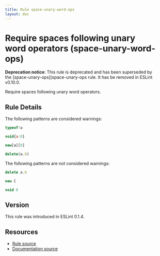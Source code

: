 ```yaml
---
title: Rule space-unary-word-ops
layout: doc
---
```

<!-- Note: No pull requests accepted for this file. See README.md in the root directory for details. -->
# Require spaces following unary word operators (space-unary-word-ops)

**Deprecation notice**: This rule is deprecated and has been superseded by the [space-unary-ops](space-unary-ops rule. It has be removed in ESLint v0.10.0.

Require spaces following unary word operators.

## Rule Details

The following patterns are considered warnings:

```js
typeof!a
```

```js
void{a:0}
```

```js
new[a][0]
```

```js
delete(a.b)
```

The following patterns are not considered warnings:

```js
delete a.b
```

```js
new C
```

```js
void 0
```
## Version

This rule was introduced in ESLint 0.1.4.

## Resources

* [Rule source](https://github.com/eslint/eslint/tree/master/lib/rules/space-unary-word-ops.js)
* [Documentation source](https://github.com/eslint/eslint/tree/master/docs/rules/space-unary-word-ops.md)
